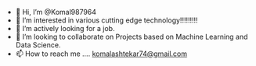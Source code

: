- 👋 Hi, I’m @Komal987964
- 👀 I’m interested in various cutting edge technology!!!!!!!!!
- 🌱 I’m actively looking for a job.
- 💞️ I’m looking to collaborate on Projects based on Machine Learning and Data Science.
- 📫 How to reach me .... komalashtekar74@gmail.com

<!---
Komal987964/Komal987964 is a ✨ special ✨ repository because its `README.md` (this file) appears on your GitHub profile.
You can click the Preview link to take a look at your changes.
--->
